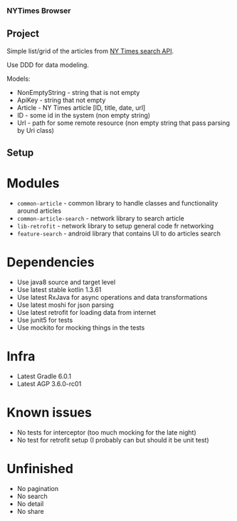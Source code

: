### NYTimes Browser

## Project
Simple list/grid of the articles from [NY Times search API](https://developer.nytimes.com/docs/articlesearch-product/1/overview).

Use DDD for data modeling.

Models:
* NonEmptyString - string that is not empty
* ApiKey - string that not empty
* Article - NY Times article [ID, title, date, url]
* ID - some id in the system (non empty string)
* Url - path for some remote resource (non empty string that pass parsing by Uri class)

## Setup

# Modules
* `common-article` - common library to handle classes and functionality around articles
* `common-article-search` - network library to search article 
* `lib-retrofit` - network library to setup general code fr networking 
* `feature-search` - android library that contains UI to do articles search

# Dependencies
* Use java8 source and target level
* Use latest stable kotlin 1.3.61
* Use latest RxJava for async operations and data transformations
* Use latest moshi for json parsing
* Use latest retrofit for loading data from internet
* Use junit5 for tests
* Use mockito for mocking things in the tests

# Infra
* Latest Gradle 6.0.1
* Latest AGP 3.6.0-rc01

# Known issues
* No tests for interceptor (too much mocking for the late night)
* No test for retrofit setup (I probably can but should it be unit test)

# Unfinished
* No pagination
* No search
* No detail
* No share 
